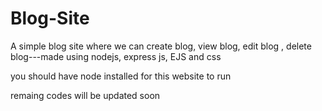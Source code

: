 # Blog-Site
A simple blog site where we can create blog, view blog, edit blog , delete blog---made using nodejs, express js, EJS and css 

you should have node installed for this website to run

remaing codes will be updated soon
